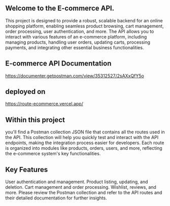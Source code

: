 ## Welcome to the E-commerce API.

This project is designed to provide a robust, scalable backend for an online
shopping platform, enabling seamless product browsing, cart management, order
processing, user authentication, and more. The API allows you to interact with
various features of an e-commerce platform, including managing products,
handling user orders, updating carts, processing payments, and integrating
other essential business functionalities.

## E-commerce API Documentation

https://documenter.getpostman.com/view/35312527/2sAXxQfY5o

## deployed on

https://route-ecommerce.vercel.app/

## Within this project

you'll find a Postman collection JSON file that contains all the routes used
in the API. This collection will help you quickly test and interact with the
API endpoints, making the integration process easier for developers. Each
route is organized into modules like products, orders, users, and more,
reflecting the e-commerce system's key functionalities.

## Key Features

User authentication and management. Product listing, updating, and deletion.
Cart management and order processing. Wishlist, reviews, and more. Please
review the Postman collection and refer to the API routes and their detailed
documentation for further insights.
